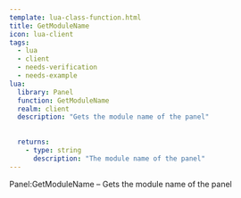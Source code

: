 ```yaml
---
template: lua-class-function.html
title: GetModuleName
icon: lua-client
tags:
  - lua
  - client
  - needs-verification
  - needs-example
lua:
  library: Panel
  function: GetModuleName
  realm: client
  description: "Gets the module name of the panel"
  
  
  returns:
    - type: string
      description: "The module name of the panel"
---
```


<div class="lua__search__keywords">
Panel:GetModuleName &#x2013; Gets the module name of the panel
</div>
